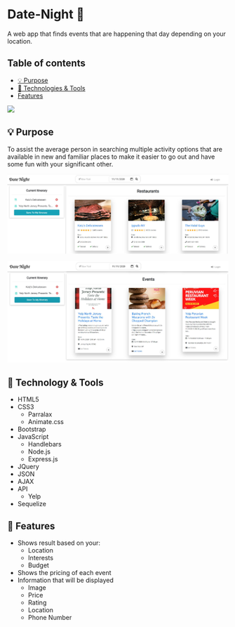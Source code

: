 #  Date-Night &#128197;
A web app that finds events that are happening that day depending on your location.

## Table of contents
* [ &#128161; Purpose](#&#128161;-purpose)
* [&#x1f527; Technologies & Tools](#&#x1f527;-technologies-&-tools)
* [Features](#features)



![](public/images/homepage.PNG)

## &#128161; Purpose

To assist the average person in searching multiple activity options that are available in new and familiar places to make it easier to go out and have some fun with your significant other.

![](public/images/results.jpg)

![](public/images/event-results.jpg)

## &#x1f527; Technology & Tools
- HTML5
- CSS3
  - Parralax
  - Animate.css
- Bootstrap
- JavaScript
  - Handlebars
  - Node.js
  - Express.js
- JQuery
- JSON
- AJAX
- API
  - Yelp
- Sequelize

## &#x1f4f2; Features
- Shows result based on your:
  - Location
  - Interests
  - Budget
- Shows the pricing of each event
- Information that will be displayed
  - Image
  - Price
  - Rating
  - Location
  - Phone Number
  
